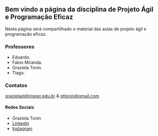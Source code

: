 ## Bem vindo a página da disciplina de Projeto Ágil e Programação Eficaz

Nesta página será compartilhado o material das aulas de projeto ágil e programação eficaz.

### Professores

- Eduardo.
- Fabio Miranda.
- Graziela Tonin.
- Tiago.


### Contatos

  grazielast@insper.edu.br & gttonin@gmail.com

#### Redes Sociais

- Graziela Tonin
- [Linkedin](https://www.linkedin.com/in/grazielatonin)  
- [Instagram](https://www.instagram.com/grazielatonin/) 
